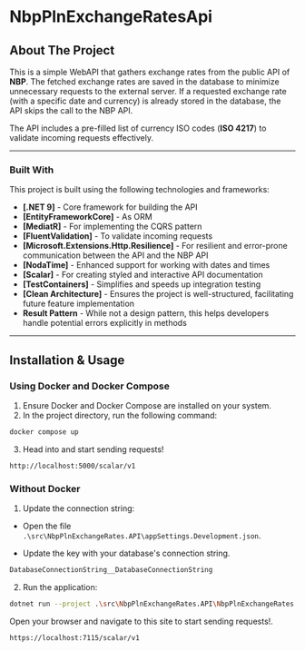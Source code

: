 # NbpPlnExchangeRatesApi

## About The Project

This is a simple WebAPI that gathers exchange rates from the public API of **NBP**. The fetched exchange rates are saved in the database to minimize unnecessary requests to the external server. If a requested exchange rate (with a specific date and currency) is already stored in the database, the API skips the call to the NBP API.

The API includes a pre-filled list of currency ISO codes (**ISO 4217**) to validate incoming requests effectively.

---

### Built With

This project is built using the following technologies and frameworks:

- **[.NET 9]** - Core framework for building the API
- **[EntityFrameworkCore]** - As ORM
- **[MediatR]** - For implementing the CQRS pattern
- **[FluentValidation]** - To validate incoming requests
- **[Microsoft.Extensions.Http.Resilience]** - For resilient and error-prone communication between the API and the NBP API
- **[NodaTime]** - Enhanced support for working with dates and times
- **[Scalar]** - For creating styled and interactive API documentation
- **[TestContainers]** - Simplifies and speeds up integration testing
- **[Clean Architecture]** - Ensures the project is well-structured, facilitating future feature implementation
- **Result Pattern** - While not a design pattern, this helps developers handle potential errors explicitly in methods

---

## Installation & Usage

### Using Docker and Docker Compose

1. Ensure Docker and Docker Compose are installed on your system.
2. In the project directory, run the following command:

```bash
docker compose up
```

3. Head into and start sending requests!

```
http://localhost:5000/scalar/v1
```

### Without Docker

1. Update the connection string:

- Open the file `.\src\NbpPlnExchangeRates.API\appSettings.Development.json`.

- Update the key with your database's connection string.

```bash
DatabaseConnectionString__DatabaseConnectionString
```

2. Run the application:

```bash
dotnet run --project .\src\NbpPlnExchangeRates.API\NbpPlnExchangeRates.API.csproj
```

Open your browser and navigate to this site to start sending requests!.

```bash
https://localhost:7115/scalar/v1
```
